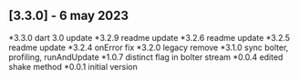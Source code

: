 ## [3.3.0] - 6 may 2023
*3.3.0 dart 3.0 update
*3.2.9 readme update
*3.2.6 readme update
*3.2.5 readme update
*3.2.4 onError fix
*3.2.0 legacy remove
*3.1.0 sync bolter, profiling, runAndUpdate
*1.0.7 distinct flag in bolter stream
*0.0.4 edited shake method
*0.0.1 initial version
